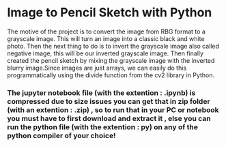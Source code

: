 # Image to Pencil Sketch with Python

The motive of the project is to convert the image from RBG format to a grayscale image. This will turn an image into a classic black and white photo. Then the next thing to do is to invert the grayscale image also called negative image, this will be our inverted grayscale image. Then finally created the pencil sketch by mixing the grayscale image with the inverted blurry image.Since images are just arrays, we can easily do this programmatically using the divide function from the cv2 library in Python.

### The jupyter notebook file (with the extention : .ipynb) is compressed due to size issues you can get that in zip folder (with an extention : .zip) , so to run that in your PC or notebook you must have to first download and extract it , else you can run the python file (with the extention : py) on any of the python compiler of your choice!
